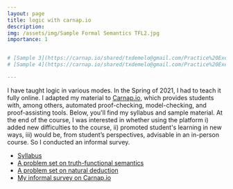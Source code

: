 ```yaml
---
layout: page
title: logic with carnap.io
description: 
img: /assets/img/Sample Formal Semantics TFL2.jpg
importance: 1


# [Sample 3](https://carnap.io/shared/txdemelo@gmail.com/Practice%20Exercise%20Slides%20FOL%20Semantic%20Concepts.md)
# [Sample 4](https://carnap.io/shared/txdemelo@gmail.com/Practice%20Exercise%20Slides%20Week%202.md)

---
```


I have taught logic in various modes. In the Spring of 2021, I had to teach it fully online. I adapted my material to [Carnap.io](https://carnap.io/), which provides students with, among others, automated proof-checking, model-checking, and proof-assisting tools. Below, you'll find my syllabus and sample material. At the end of the course, I was interested in whether using the platform i) added new difficulties to the course, ii) promoted student's learning in new ways, iii) would be, from student’s perspectives, advisable in an in-person course. So I conducted an informal survey. 

- [Syllabus](/assets/pdf/Syllabus-logic.pdf)
- [A problem set on truth-functional semantics](https://carnap.io/shared/txdemelo@gmail.com/Problem%20Set%204.md)
- [A problem set on natural deduction](https://carnap.io/shared/txdemelo@gmail.com/Problem%20Set%205.md)
- [My informal survey on Carnap.io](/assets/pdf/Carnap-survey.pdf)
